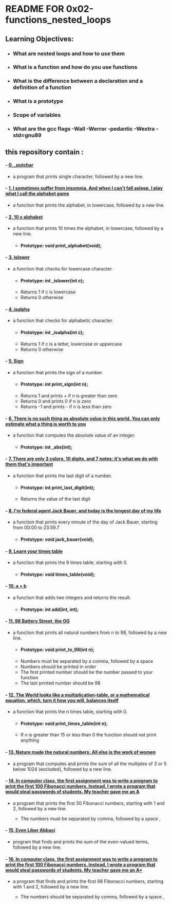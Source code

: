 # README FOR 0x02-functions_nested_loops

## Learning Objectives:
- ### What are nested loops and how to use them
- ### What is a function and how do you use functions
- ### What is the difference between a declaration and a definition of a function
- ### What is a prototype
- ### Scope of variables
- ### What are the gcc flags -Wall -Werror -pedantic -Wextra -std=gnu89
## this repository contain :

#### - [0. _putchar](https://github.com/saiss-ahmed/alx-low_level_programming/blob/main/0x02-functions_nested_loops/0-putchar.c)
 - a program that prints single character, followed by a new line.
#### - [1. I sometimes suffer from insomnia. And when I can't fall asleep, I play what I call the alphabet game](https://github.com/saiss-ahmed/alx-low_level_programming/blob/main/0x02-functions_nested_loops/1-alphabet.c)
 - a function that prints the alphabet, in lowercase, followed by a new line.
#### - [2. 10 x alphabet](https://github.com/saiss-ahmed/alx-low_level_programming/blob/main/0x02-functions_nested_loops/2-print_alphabet_x10.c)
 - a function that prints 10 times the alphabet, in lowercase, followed by a new line.
    - #### Prototype: void print_alphabet(void);
#### - [3. islower]()
 - a function that checks for lowercase character.
     - #### Prototype: int _islower(int c);
     - Returns 1 if c is lowercase
     - Returns 0 otherwise
#### - [4. isalpha](https://github.com/saiss-ahmed/alx-low_level_programming/blob/main/0x02-functions_nested_loops/4-isalpha.c)
 - a function that checks for alphabetic character.
    - #### Prototype: int _isalpha(int c);
    - Returns 1 if c is a letter, lowercase or uppercase
    - Returns 0 otherwise

#### - [5. Sign](https://github.com/saiss-ahmed/alx-low_level_programming/blob/main/0x02-functions_nested_loops/5-sign.c)
 -  a function that prints the sign of a number.

    - #### Prototype: int print_sign(int n);
    - Returns 1 and prints + if n is greater than zero
    - Returns 0 and prints 0 if n is zero
    - Returns -1 and prints - if n is less than zero
#### - [6. There is no such thing as absolute value in this world. You can only estimate what a thing is worth to you](https://github.com/saiss-ahmed/alx-low_level_programming/blob/main/0x02-functions_nested_loops/6-abs.c)
 - a function that computes the absolute value of an integer.

    - #### Prototype: int _abs(int);
#### - [7. There are only 3 colors, 10 digits, and 7 notes; it's what we do with them that's important](https://github.com/saiss-ahmed/alx-low_level_programming/blob/main/0x02-functions_nested_loops/7-print_last_digit.c)
 - a function that prints the last digit of a number.

    - #### Prototype: int print_last_digit(int);
    - Returns the value of the last digit
#### - [8. I'm federal agent Jack Bauer, and today is the longest day of my life](https://github.com/saiss-ahmed/alx-low_level_programming/blob/main/0x02-functions_nested_loops/8-24_hours.c)
 -  a function that prints every minute of the day of Jack Bauer, starting from 00:00 to 23:59.7
     - #### Prototype: void jack_bauer(void);
#### - [9. Learn your times table](https://github.com/saiss-ahmed/alx-low_level_programming/blob/main/0x02-functions_nested_loops/9-times_table.c)
 -  a function that prints the 9 times table, starting with 0.
    - #### Prototype: void times_table(void);
#### - [10. a + b](https://github.com/saiss-ahmed/alx-low_level_programming/blob/main/0x02-functions_nested_loops/10-add.c)
 -  a function that adds two integers and returns the result.
    - #### Prototype: int add(int, int);
#### - [11. 98 Battery Street, the OG](https://github.com/saiss-ahmed/alx-low_level_programming/blob/main/0x02-functions_nested_loops/11-print_to_98.c)
 -  a function that prints all natural numbers from n to 98, followed by a new line.
    -   #### Prototype: void print_to_98(int n);
    -   Numbers must be separated by a comma, followed by a space
    -   Numbers should be printed in order
    -   The first printed number should be the number passed to your function
    -   The last printed number should be 98
#### - [12. The World looks like a multiplication-table, or a mathematical equation, which, turn it how you will, balances itself](https://github.com/saiss-ahmed/alx-low_level_programming/blob/main/0x02-functions_nested_loops/100-times_table.c)
 - a function that prints the n times table, starting with 0.

     - #### Prototype: void print_times_table(int n);
    - If n is greater than 15 or less than 0 the function should not print anything
#### - [13. Nature made the natural numbers; All else is the work of women](https://github.com/saiss-ahmed/alx-low_level_programming/blob/main/0x02-functions_nested_loops/101-natural.c)
-  a program that computes and prints the sum of all the multiples of 3 or 5 below 1024 (excluded), followed by a new line.
#### - [14. In computer class, the first assignment was to write a program to print the first 100 Fibonacci numbers. Instead, I wrote a program that would steal passwords of students. My teacher gave me an A](https://github.com/saiss-ahmed/alx-low_level_programming/blob/main/0x02-functions_nested_loops/103-fibonacci.c)
- a program that prints the first 50 Fibonacci numbers, starting with 1 and 2, followed by a new line.

    - The numbers must be separated by comma, followed by a space , 
#### - [15. Even Liber Abbaci](https://github.com/saiss-ahmed/alx-low_level_programming/blob/main/0x02-functions_nested_loops/103-fibonacci.c)
-  program that finds and prints the sum of the even-valued terms, followed by a new line.

#### - [16. In computer class, the first assignment was to write a program to print the first 100 Fibonacci numbers. Instead, I wrote a program that would steal passwords of students. My teacher gave me an A+](https://github.com/saiss-ahmed/alx-low_level_programming/blob/main/0x02-functions_nested_loops/104-fibonacci.c)
-   a program that finds and prints the first 98 Fibonacci numbers, starting with 1 and 2, followed by a new line.

    - The numbers should be separated by comma, followed by a space ,
